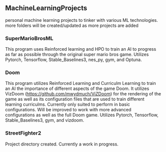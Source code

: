 ## MachineLearningProjects
personal machine learning projects to tinker with various ML technologies. more folders will be created/updated as more projects are added

### SuperMarioBrosML
This program uses Reinforced learning and HPO to train an AI to progress as far as possible through the original super mario bros game. Utilizes Pytorch, Tensorflow, Stable_Baselines3, nes_py, gym, and Optuna. 

### Doom
This program utilizes Reinforced Learning and Curriculm Learning to train an AI the importance of different aspects of the game Doom. It utilizes VizDoom (https://github.com/mwydmuch/ViZDoom) for the rendering of the game as well as its configuration files that are used to train different learning curriculms. Currently only suited to perform in basic configurations. Will be improved to work with more advanced configurations as well as the full Doom game. Utilizes Pytorch, Tensorflow, Stable_Baselines3, gym, and vizdoom.

### StreetFighter2
Project directory created. Currently a work in progress.
